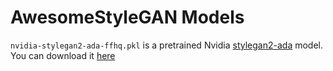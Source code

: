 # AwesomeStyleGAN Models

`nvidia-stylegan2-ada-ffhq.pkl` is a pretrained Nvidia [stylegan2-ada](https://github.com/NVlabs/stylegan2-ada) model. You can download it [here](https://nvlabs-fi-cdn.nvidia.com/stylegan2-ada/pretrained/ffhq.pkl)
